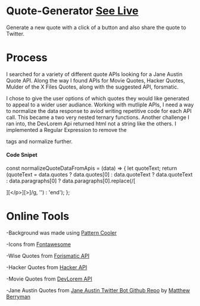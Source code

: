 # Quote-Generator [See Live](https://unachoza.github.io/quote-generator/)

Generate a new quote with a click of a button and also share the quote to Twitter.

# Process

I searched for a variety of different quote APIs looking for a Jane Austin Quote API. Along the way I found APIs for Movie Quotes, Hacker Quotes, Mulder of the X Files Quotes, along with the suggested API, forsmatic.

I chose to give the user options of which quotes they would like generated to appeal to a wider user audiance. Working with mutliple APIs, I need a way to normalize the data response to aviod writing repetitive code for each API call. This became a two very nested ternary functions. Another challenge I ran into, the DevLorem Api returned html not a string like the others. I implemented a Regular Expression to remove the <p> tags and normalize further.

#### Code Snipet

const normalizeQuoteDataFromApis = (data) => {
let quoteText;
return (quoteText = data.quotes
? data.quotes[0]
: data.quoteText
? data.quoteText
: data.paragraphs[0]
? data.paragraphs[0].replace(/[<p>][<\/p>][>]/g, '')
: 'end');
};

# Online Tools

-Background was made using [Pattern Cooler](https://www.patterncooler.com/)

-Icons from [Fontawesome](https://fontawesome.com/)

-Wise Quotes from [Forismatic API](https://api.forismatic.com/api/1.0/?method=getQuote&lang=en&format=json)

-Hacker Quotes from [Hacker API](https://hackerman.wtf/api/n)

-Movie Quotes from [DevLorem API](https://devlorem.kovah.de/api/1)

-Jane Austin Quotes from [Jane Austin Twitter Bot Github Repo](https://github.com/matthewberryman/JaneAustenQuotes) by [Matthew Berryman](https://github.com/matthewberryman)
